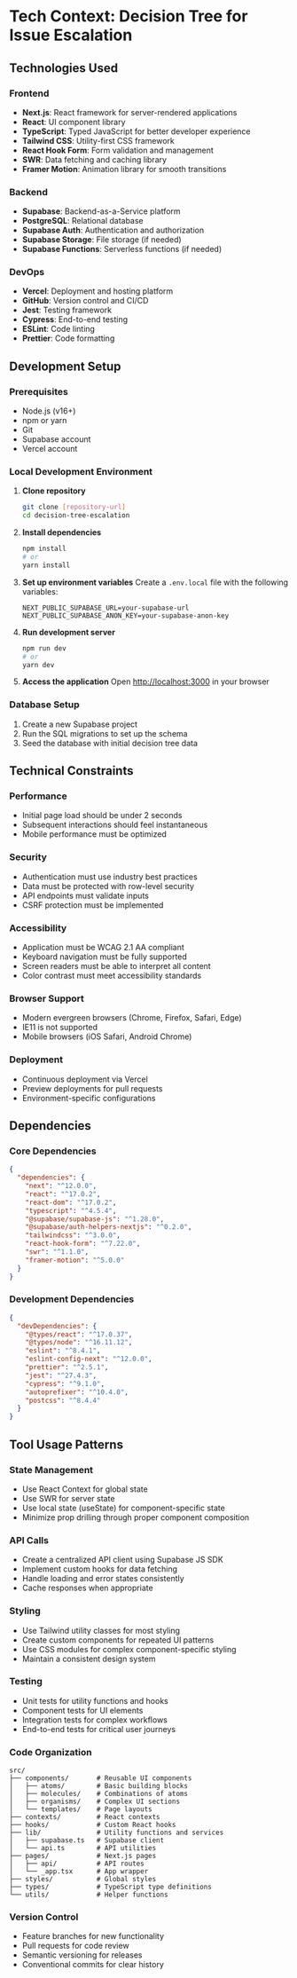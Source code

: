 # Tech Context: Decision Tree for Issue Escalation

## Technologies Used

### Frontend
- **Next.js**: React framework for server-rendered applications
- **React**: UI component library
- **TypeScript**: Typed JavaScript for better developer experience
- **Tailwind CSS**: Utility-first CSS framework
- **React Hook Form**: Form validation and management
- **SWR**: Data fetching and caching library
- **Framer Motion**: Animation library for smooth transitions

### Backend
- **Supabase**: Backend-as-a-Service platform
- **PostgreSQL**: Relational database
- **Supabase Auth**: Authentication and authorization
- **Supabase Storage**: File storage (if needed)
- **Supabase Functions**: Serverless functions (if needed)

### DevOps
- **Vercel**: Deployment and hosting platform
- **GitHub**: Version control and CI/CD
- **Jest**: Testing framework
- **Cypress**: End-to-end testing
- **ESLint**: Code linting
- **Prettier**: Code formatting

## Development Setup

### Prerequisites
- Node.js (v16+)
- npm or yarn
- Git
- Supabase account
- Vercel account

### Local Development Environment
1. **Clone repository**
   ```bash
   git clone [repository-url]
   cd decision-tree-escalation
   ```

2. **Install dependencies**
   ```bash
   npm install
   # or
   yarn install
   ```

3. **Set up environment variables**
   Create a `.env.local` file with the following variables:
   ```
   NEXT_PUBLIC_SUPABASE_URL=your-supabase-url
   NEXT_PUBLIC_SUPABASE_ANON_KEY=your-supabase-anon-key
   ```

4. **Run development server**
   ```bash
   npm run dev
   # or
   yarn dev
   ```

5. **Access the application**
   Open [http://localhost:3000](http://localhost:3000) in your browser

### Database Setup
1. Create a new Supabase project
2. Run the SQL migrations to set up the schema
3. Seed the database with initial decision tree data

## Technical Constraints

### Performance
- Initial page load should be under 2 seconds
- Subsequent interactions should feel instantaneous
- Mobile performance must be optimized

### Security
- Authentication must use industry best practices
- Data must be protected with row-level security
- API endpoints must validate inputs
- CSRF protection must be implemented

### Accessibility
- Application must be WCAG 2.1 AA compliant
- Keyboard navigation must be fully supported
- Screen readers must be able to interpret all content
- Color contrast must meet accessibility standards

### Browser Support
- Modern evergreen browsers (Chrome, Firefox, Safari, Edge)
- IE11 is not supported
- Mobile browsers (iOS Safari, Android Chrome)

### Deployment
- Continuous deployment via Vercel
- Preview deployments for pull requests
- Environment-specific configurations

## Dependencies

### Core Dependencies
```json
{
  "dependencies": {
    "next": "^12.0.0",
    "react": "^17.0.2",
    "react-dom": "^17.0.2",
    "typescript": "^4.5.4",
    "@supabase/supabase-js": "^1.28.0",
    "@supabase/auth-helpers-nextjs": "^0.2.0",
    "tailwindcss": "^3.0.0",
    "react-hook-form": "^7.22.0",
    "swr": "^1.1.0",
    "framer-motion": "^5.0.0"
  }
}
```

### Development Dependencies
```json
{
  "devDependencies": {
    "@types/react": "^17.0.37",
    "@types/node": "^16.11.12",
    "eslint": "^8.4.1",
    "eslint-config-next": "^12.0.0",
    "prettier": "^2.5.1",
    "jest": "^27.4.3",
    "cypress": "^9.1.0",
    "autoprefixer": "^10.4.0",
    "postcss": "^8.4.4"
  }
}
```

## Tool Usage Patterns

### State Management
- Use React Context for global state
- Use SWR for server state
- Use local state (useState) for component-specific state
- Minimize prop drilling through proper component composition

### API Calls
- Create a centralized API client using Supabase JS SDK
- Implement custom hooks for data fetching
- Handle loading and error states consistently
- Cache responses when appropriate

### Styling
- Use Tailwind utility classes for most styling
- Create custom components for repeated UI patterns
- Use CSS modules for complex component-specific styling
- Maintain a consistent design system

### Testing
- Unit tests for utility functions and hooks
- Component tests for UI elements
- Integration tests for complex workflows
- End-to-end tests for critical user journeys

### Code Organization
```
src/
├── components/       # Reusable UI components
│   ├── atoms/        # Basic building blocks
│   ├── molecules/    # Combinations of atoms
│   ├── organisms/    # Complex UI sections
│   └── templates/    # Page layouts
├── contexts/         # React contexts
├── hooks/            # Custom React hooks
├── lib/              # Utility functions and services
│   ├── supabase.ts   # Supabase client
│   └── api.ts        # API utilities
├── pages/            # Next.js pages
│   ├── api/          # API routes
│   └── _app.tsx      # App wrapper
├── styles/           # Global styles
├── types/            # TypeScript type definitions
└── utils/            # Helper functions
```

### Version Control
- Feature branches for new functionality
- Pull requests for code review
- Semantic versioning for releases
- Conventional commits for clear history
